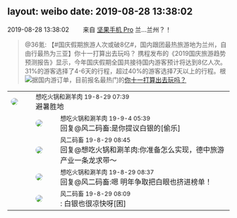 layout: weibo
date: 2019-08-28 13:38:02
---
<meta name="referrer" content="no-referrer" />

2019-08-28 13:38:02  &nbsp;&nbsp;&nbsp;&nbsp;&nbsp;&nbsp; 来自 <a href="http://app.weibo.com/t/feed/Z4AgP" rel="nofollow">坚果手机 Pro</a>
兰…兰州？！
>  @36氪: 【#国庆假期旅游人次或破8亿#，国内跟团最热旅游地为兰州，自由行最热为三亚】你十一打算出去玩吗？
携程发布的《2019国庆旅游趋势预测报告》显示，今年国庆假期全国共接待国内游客预计将达到8亿人次。31%的游客选择了4-6天的行程，超过40%的游客选择7天以上的行程。根据国内游订单，目前报名最热门的 ​​​
[<img style="float: left;" src="https://h5.sinaimg.cn/upload/100/721/2019/03/14/vote.png"/>你十一打算出去玩吗？
](https://vote.weibo.com/h5/index/index?vote_id=2019_242202_-_08603f&from=1073095010&wm=44904_0001&weiboauthoruid=1750070171)


<table style="width: 100%;">
  <tr>
    <td style="width: 40px;"><img style="border-radius:50%" src="https://tva1.sinaimg.cn/crop.0.1.751.751.50/71c5c7f8jw8f5hblff0u4j20kv0ky3zn.jpg?KID=imgbed,tva&Expires=1624464480&ssig=hC8ItS0PBy"></td>
    <td colspan="2"><small>想吃火锅和涮羊肉 19-8-29 07:39</small><br/>避暑胜地</td>
  </tr>
  <tr>
    <td/>
    <td style="width: 40px;"><img style="border-radius:50%" src="https://tva1.sinaimg.cn/crop.0.1.751.751.50/71c5c7f8jw8f5hblff0u4j20kv0ky3zn.jpg?KID=imgbed,tva&Expires=1624464481&ssig=8VYyKFe8s%2F"></td>
    <td><small>想吃火锅和涮羊肉 19-9-4 05:39</small><br/>回复@风二码畜:是你提议白银的[偷乐]</td>
  </tr>
  <tr>
    <td/>
    <td style="width: 40px;"><img style="border-radius:50%" src="https://tva3.sinaimg.cn/crop.0.0.639.639.50/6d2a6003jw8f3idy69w2gj20hs0hrt9g.jpg?KID=imgbed,tva&Expires=1624464481&ssig=sNpaTv4DqP"></td>
    <td><small>风二码畜 19-8-29 08:45</small><br/>回复@想吃火锅和涮羊肉:你准备怎么实现，德中旅游产业一条龙求带～</td>
  </tr>
  <tr>
    <td/>
    <td style="width: 40px;"><img style="border-radius:50%" src="https://tva1.sinaimg.cn/crop.0.1.751.751.50/71c5c7f8jw8f5hblff0u4j20kv0ky3zn.jpg?KID=imgbed,tva&Expires=1624464481&ssig=8VYyKFe8s%2F"></td>
    <td><small>想吃火锅和涮羊肉 19-8-29 08:37</small><br/>回复@风二码畜:嗯 明年争取把白眼也挤进榜单！</td>
  </tr>
  <tr>
    <td/>
    <td style="width: 40px;"><img style="border-radius:50%" src="https://tva3.sinaimg.cn/crop.0.0.639.639.50/6d2a6003jw8f3idy69w2gj20hs0hrt9g.jpg?KID=imgbed,tva&Expires=1624464481&ssig=sNpaTv4DqP"></td>
    <td><small>风二码畜 19-8-29 08:09</small><br/>: 白银也很凉快呀[困]</td>
  </tr>
</table>
